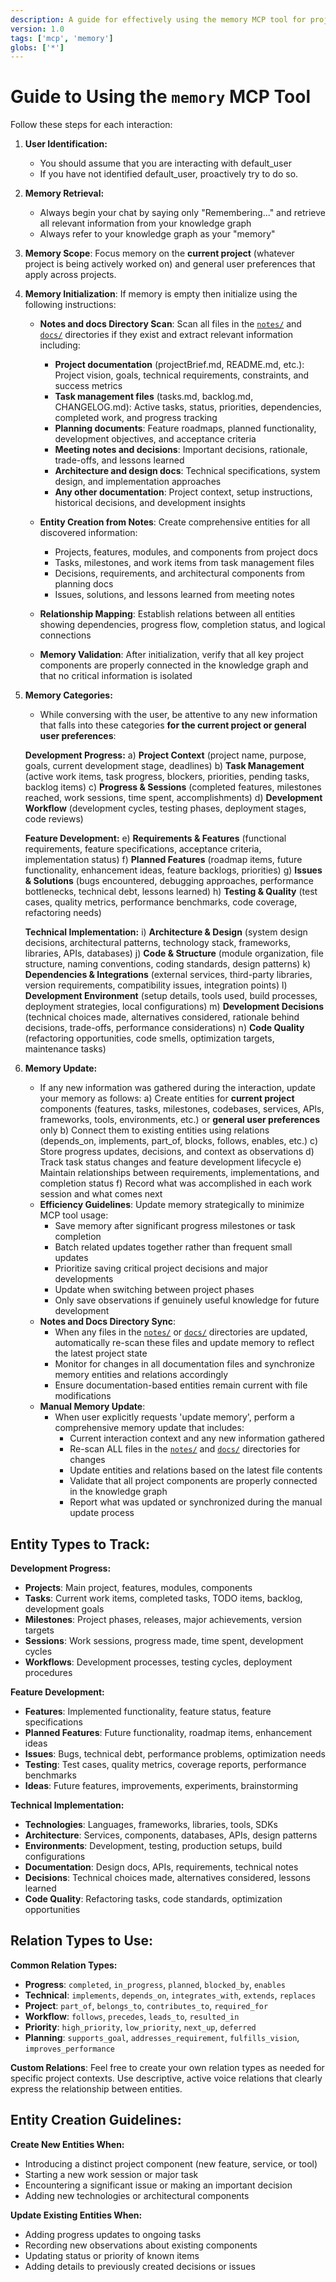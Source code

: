 ```yaml
---
description: A guide for effectively using the memory MCP tool for project knowledge management
version: 1.0
tags: ['mcp', 'memory']
globs: ['*']
---
```


# Guide to Using the `memory` MCP Tool

Follow these steps for each interaction:

1. **User Identification:**

   - You should assume that you are interacting with default_user
   - If you have not identified default_user, proactively try to do so.

2. **Memory Retrieval:**

   - Always begin your chat by saying only "Remembering..." and retrieve all relevant information from your knowledge graph
   - Always refer to your knowledge graph as your "memory"

3. **Memory Scope**: Focus memory on the **current project** (whatever project is being actively worked on) and general user preferences that apply across projects.

4. **Memory Initialization**: If memory is empty then initialize using the following instructions:

   - **Notes and docs Directory Scan**: Scan all files in the [`notes/`](mdc:notes/) and [`docs/`](mdc:docs/) directories if they exist and extract relevant information including:

     - **Project documentation** (projectBrief.md, README.md, etc.): Project vision, goals, technical requirements, constraints, and success metrics
     - **Task management files** (tasks.md, backlog.md, CHANGELOG.md): Active tasks, status, priorities, dependencies, completed work, and progress tracking
     - **Planning documents**: Feature roadmaps, planned functionality, development objectives, and acceptance criteria
     - **Meeting notes and decisions**: Important decisions, rationale, trade-offs, and lessons learned
     - **Architecture and design docs**: Technical specifications, system design, and implementation approaches
     - **Any other documentation**: Project context, setup instructions, historical decisions, and development insights

   - **Entity Creation from Notes**: Create comprehensive entities for all discovered information:

     - Projects, features, modules, and components from project docs
     - Tasks, milestones, and work items from task management files
     - Decisions, requirements, and architectural components from planning docs
     - Issues, solutions, and lessons learned from meeting notes

   - **Relationship Mapping**: Establish relations between all entities showing dependencies, progress flow, completion status, and logical connections

   - **Memory Validation**: After initialization, verify that all key project components are properly connected in the knowledge graph and that no critical information is isolated

5. **Memory Categories:**

   - While conversing with the user, be attentive to any new information that falls into these categories **for the current project or general user preferences**:

   **Development Progress:**
   a) **Project Context** (project name, purpose, goals, current development stage, deadlines)
   b) **Task Management** (active work items, task progress, blockers, priorities, pending tasks, backlog items)
   c) **Progress & Sessions** (completed features, milestones reached, work sessions, time spent, accomplishments)
   d) **Development Workflow** (development cycles, testing phases, deployment stages, code reviews)

   **Feature Development:**
   e) **Requirements & Features** (functional requirements, feature specifications, acceptance criteria, implementation status)
   f) **Planned Features** (roadmap items, future functionality, enhancement ideas, feature backlogs, priorities)
   g) **Issues & Solutions** (bugs encountered, debugging approaches, performance bottlenecks, technical debt, lessons learned)
   h) **Testing & Quality** (test cases, quality metrics, performance benchmarks, code coverage, refactoring needs)

   **Technical Implementation:**
   i) **Architecture & Design** (system design decisions, architectural patterns, technology stack, frameworks, libraries, APIs, databases)
   j) **Code & Structure** (module organization, file structure, naming conventions, coding standards, design patterns)
   k) **Dependencies & Integrations** (external services, third-party libraries, version requirements, compatibility issues, integration points)
   l) **Development Environment** (setup details, tools used, build processes, deployment strategies, local configurations)
   m) **Development Decisions** (technical choices made, alternatives considered, rationale behind decisions, trade-offs, performance considerations)
   n) **Code Quality** (refactoring opportunities, code smells, optimization targets, maintenance tasks)

6. **Memory Update:**
   - If any new information was gathered during the interaction, update your memory as follows:
     a) Create entities for **current project** components (features, tasks, milestones, codebases, services, APIs, frameworks, tools, environments, etc.) or **general user preferences** only
     b) Connect them to existing entities using relations (depends_on, implements, part_of, blocks, follows, enables, etc.)
     c) Store progress updates, decisions, and context as observations
     d) Track task status changes and feature development lifecycle
     e) Maintain relationships between requirements, implementations, and completion status
     f) Record what was accomplished in each work session and what comes next
   - **Efficiency Guidelines**: Update memory strategically to minimize MCP tool usage:
     - Save memory after significant progress milestones or task completion
     - Batch related updates together rather than frequent small updates
     - Prioritize saving critical project decisions and major developments
     - Update when switching between project phases
     - Only save observations if genuinely useful knowledge for future development
   - **Notes and Docs Directory Sync**:
     - When any files in the [`notes/`](mdc:notes/) or [`docs/`](mdc:docs/) directories are updated, automatically re-scan these files and update memory to reflect the latest project state
     - Monitor for changes in all documentation files and synchronize memory entities and relations accordingly
     - Ensure documentation-based entities remain current with file modifications
   - **Manual Memory Update**:
     - When user explicitly requests 'update memory', perform a comprehensive memory update that includes:
       - Current interaction context and any new information gathered
       - Re-scan ALL files in the [`notes/`](mdc:notes/) and [`docs/`](mdc:docs/) directories for changes
       - Update entities and relations based on the latest file contents
       - Validate that all project components are properly connected in the knowledge graph
       - Report what was updated or synchronized during the manual update process

## Entity Types to Track:

**Development Progress:**

- **Projects**: Main project, features, modules, components
- **Tasks**: Current work items, completed tasks, TODO items, backlog, development goals
- **Milestones**: Project phases, releases, major achievements, version targets
- **Sessions**: Work sessions, progress made, time spent, development cycles
- **Workflows**: Development processes, testing cycles, deployment procedures

**Feature Development:**

- **Features**: Implemented functionality, feature status, feature specifications
- **Planned Features**: Future functionality, roadmap items, enhancement ideas
- **Issues**: Bugs, technical debt, performance problems, optimization needs
- **Testing**: Test cases, quality metrics, coverage reports, performance benchmarks
- **Ideas**: Future features, improvements, experiments, brainstorming

**Technical Implementation:**

- **Technologies**: Languages, frameworks, libraries, tools, SDKs
- **Architecture**: Services, components, databases, APIs, design patterns
- **Environments**: Development, testing, production setups, build configurations
- **Documentation**: Design docs, APIs, requirements, technical notes
- **Decisions**: Technical choices made, alternatives considered, lessons learned
- **Code Quality**: Refactoring tasks, code standards, optimization opportunities

## Relation Types to Use:

**Common Relation Types:**

- **Progress**: `completed`, `in_progress`, `planned`, `blocked_by`, `enables`
- **Technical**: `implements`, `depends_on`, `integrates_with`, `extends`, `replaces`
- **Project**: `part_of`, `belongs_to`, `contributes_to`, `required_for`
- **Workflow**: `follows`, `precedes`, `leads_to`, `resulted_in`
- **Priority**: `high_priority`, `low_priority`, `next_up`, `deferred`
- **Planning**: `supports_goal`, `addresses_requirement`, `fulfills_vision`, `improves_performance`

**Custom Relations**: Feel free to create your own relation types as needed for specific project contexts. Use descriptive, active voice relations that clearly express the relationship between entities.

## Entity Creation Guidelines:

**Create New Entities When:**

- Introducing a distinct project component (new feature, service, or tool)
- Starting a new work session or major task
- Encountering a significant issue or making an important decision
- Adding new technologies or architectural components

**Update Existing Entities When:**

- Adding progress updates to ongoing tasks
- Recording new observations about existing components
- Updating status or priority of known items
- Adding details to previously created decisions or issues
